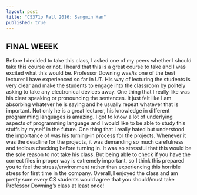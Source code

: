 ```yaml
---
layout: post
title: "CS371p Fall 2016: Sangmin Han"
published: true
---
```

## FINAL WEEEK
Before I decided to take this class, I asked one of my peers whether I should take this course or not. I heard that this is a great course to take and I was excited what this would be. Professor Downing was/is one of the best lecturer I have experienced so far in UT. His way of lecturing the students is very clear and make the students to engage into the classroom by politely asking to take any electronical devices away. One thing that I really like was his clear speaking or pronouncing the sentences. It just felt like I am absorbing whatever he is saying and he usually repeat whatever that is important. Not only he is a great lecturer, his knowledge in different programming languages is amazing. I got to know a lot of underlying aspects of programming language and I would like to be able to study this stuffs by myself in the future. One thing that I really hated but understood the importance of was his turning-in process for the projects. Whenever it was the deadline for the projects, it was demanding so much carefulness and tedious checking before turning in. It was so stressful that this would be the sole reason to not take his class. But being able to check if you have the correct files in proper way is extremely important, so I think this prepared you to feel the stress/environment rather than experiencing this horrible stress for first time in the company. Overall, I enjoyed the class and am pretty sure every CS students would agree that you should/must take Professor Downing’s class at least once!
